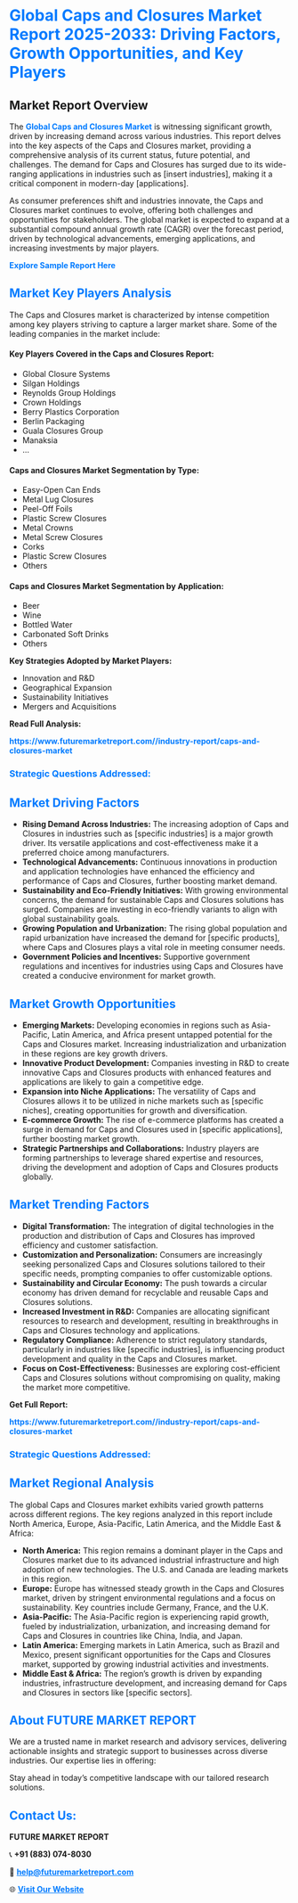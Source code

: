 <h1 style="color: #007BFF;">Global Caps and Closures Market Report 2025-2033: Driving Factors, Growth Opportunities, and Key Players</h1>

<section id="overview">
<h2>Market Report Overview</h2>
<p>The <a href="https://www.futuremarketreport.com//industry-report/caps-and-closures-market" style="color: #007BFF; text-decoration: none;"><strong>Global Caps and Closures Market</strong></a> is witnessing significant growth, driven by increasing demand across various industries. This report delves into the key aspects of the Caps and Closures market, providing a comprehensive analysis of its current status, future potential, and challenges. The demand for Caps and Closures has surged due to its wide-ranging applications in industries such as [insert industries], making it a critical component in modern-day [applications].</p>
<p>As consumer preferences shift and industries innovate, the Caps and Closures market continues to evolve, offering both challenges and opportunities for stakeholders. The global market is expected to expand at a substantial compound annual growth rate (CAGR) over the forecast period, driven by technological advancements, emerging applications, and increasing investments by major players.</p>
</section>

<section id="overview">
<p><a href="https://www.futuremarketreport.com//request-sample/reportId=64082" style="color: #007BFF; text-decoration: none;"><strong>Explore Sample Report Here</strong></a></p>
</section>

<section id="key-players">
<h2 style="color: #007BFF;">Market Key Players Analysis</h2>
<p>The Caps and Closures market is characterized by intense competition among key players striving to capture a larger market share. Some of the leading companies in the market include:</p>
<h4>Key Players Covered in the Caps and Closures Report:</h4>
<ul><li>Global Closure Systems</li><li>Silgan Holdings</li><li>Reynolds Group Holdings</li><li>Crown Holdings</li><li>Berry Plastics Corporation</li><li>Berlin Packaging</li><li>Guala Closures Group</li><li>Manaksia</li><li>...</li></ul>
<h4>Caps and Closures Market Segmentation by Type:</h4>
<ul><li>Easy-Open Can Ends</li><li>Metal Lug Closures</li><li>Peel-Off Foils</li><li>Plastic Screw Closures</li><li>Metal Crowns</li><li>Metal Screw Closures</li><li>Corks</li><li>Plastic Screw Closures</li><li>Others</li></ul>

<h4>Caps and Closures Market Segmentation by Application:</h4>
<ul><li>Beer</li><li>Wine</li><li>Bottled Water</li><li>Carbonated Soft Drinks</li><li>Others</li></ul>
<p><strong>Key Strategies Adopted by Market Players:</strong></p>
<ul>
<li>Innovation and R&D</li>
<li>Geographical Expansion</li>
<li>Sustainability Initiatives</li>
<li>Mergers and Acquisitions</li>
</ul>
</section>

<section>
<p><strong>Read Full Analysis: </strong></p><a href="https://www.futuremarketreport.com//industry-report/caps-and-closures-market" style="color: #007BFF; text-decoration: none;"><strong>https://www.futuremarketreport.com//industry-report/caps-and-closures-market</strong></a>
<h3 style="color: #007BFF;">Strategic Questions Addressed:</h3>
</section>

<section id="driving-factors">
<h2 style="color: #007BFF;">Market Driving Factors</h2>
<ul>
<li><strong>Rising Demand Across Industries:</strong> The increasing adoption of Caps and Closures in industries such as [specific industries] is a major growth driver. Its versatile applications and cost-effectiveness make it a preferred choice among manufacturers.</li>
<li><strong>Technological Advancements:</strong> Continuous innovations in production and application technologies have enhanced the efficiency and performance of Caps and Closures, further boosting market demand.</li>
<li><strong>Sustainability and Eco-Friendly Initiatives:</strong> With growing environmental concerns, the demand for sustainable Caps and Closures solutions has surged. Companies are investing in eco-friendly variants to align with global sustainability goals.</li>
<li><strong>Growing Population and Urbanization:</strong> The rising global population and rapid urbanization have increased the demand for [specific products], where Caps and Closures plays a vital role in meeting consumer needs.</li>
<li><strong>Government Policies and Incentives:</strong> Supportive government regulations and incentives for industries using Caps and Closures have created a conducive environment for market growth.</li>
</ul>
</section>

<section id="growth-opportunities">
<h2 style="color: #007BFF;">Market Growth Opportunities</h2>
<ul>
<li><strong>Emerging Markets:</strong> Developing economies in regions such as Asia-Pacific, Latin America, and Africa present untapped potential for the Caps and Closures market. Increasing industrialization and urbanization in these regions are key growth drivers.</li>
<li><strong>Innovative Product Development:</strong> Companies investing in R&D to create innovative Caps and Closures products with enhanced features and applications are likely to gain a competitive edge.</li>
<li><strong>Expansion into Niche Applications:</strong> The versatility of Caps and Closures allows it to be utilized in niche markets such as [specific niches], creating opportunities for growth and diversification.</li>
<li><strong>E-commerce Growth:</strong> The rise of e-commerce platforms has created a surge in demand for Caps and Closures used in [specific applications], further boosting market growth.</li>
<li><strong>Strategic Partnerships and Collaborations:</strong> Industry players are forming partnerships to leverage shared expertise and resources, driving the development and adoption of Caps and Closures products globally.</li>
</ul>
</section>

<section id="trending-factors">
<h2 style="color: #007BFF;">Market Trending Factors</h2>
<ul>
<li><strong>Digital Transformation:</strong> The integration of digital technologies in the production and distribution of Caps and Closures has improved efficiency and customer satisfaction.</li>
<li><strong>Customization and Personalization:</strong> Consumers are increasingly seeking personalized Caps and Closures solutions tailored to their specific needs, prompting companies to offer customizable options.</li>
<li><strong>Sustainability and Circular Economy:</strong> The push towards a circular economy has driven demand for recyclable and reusable Caps and Closures solutions.</li>
<li><strong>Increased Investment in R&D:</strong> Companies are allocating significant resources to research and development, resulting in breakthroughs in Caps and Closures technology and applications.</li>
<li><strong>Regulatory Compliance:</strong> Adherence to strict regulatory standards, particularly in industries like [specific industries], is influencing product development and quality in the Caps and Closures market.</li>
<li><strong>Focus on Cost-Effectiveness:</strong> Businesses are exploring cost-efficient Caps and Closures solutions without compromising on quality, making the market more competitive.</li>
</ul>
</section>

<section>
<p><strong>Get Full Report: </strong></p><a href="https://www.futuremarketreport.com//industry-report/caps-and-closures-market" style="color: #007BFF; text-decoration: none;"><strong>https://www.futuremarketreport.com//industry-report/caps-and-closures-market</strong></a>
<h3 style="color: #007BFF;">Strategic Questions Addressed:</h3>
</section>


<section id="regional-analysis">
<h2 style="color: #007BFF;">Market Regional Analysis</h2>
<p>The global Caps and Closures market exhibits varied growth patterns across different regions. The key regions analyzed in this report include North America, Europe, Asia-Pacific, Latin America, and the Middle East & Africa:</p>
<ul>
<li><strong>North America:</strong> This region remains a dominant player in the Caps and Closures market due to its advanced industrial infrastructure and high adoption of new technologies. The U.S. and Canada are leading markets in this region.</li>
<li><strong>Europe:</strong> Europe has witnessed steady growth in the Caps and Closures market, driven by stringent environmental regulations and a focus on sustainability. Key countries include Germany, France, and the U.K.</li>
<li><strong>Asia-Pacific:</strong> The Asia-Pacific region is experiencing rapid growth, fueled by industrialization, urbanization, and increasing demand for Caps and Closures in countries like China, India, and Japan.</li>
<li><strong>Latin America:</strong> Emerging markets in Latin America, such as Brazil and Mexico, present significant opportunities for the Caps and Closures market, supported by growing industrial activities and investments.</li>
<li><strong>Middle East & Africa:</strong> The region’s growth is driven by expanding industries, infrastructure development, and increasing demand for Caps and Closures in sectors like [specific sectors].</li>
</ul>
</section>

<footer>
<h2 style="color: #007BFF;">About FUTURE MARKET REPORT</h2>
<p>We are a trusted name in market research and advisory services, delivering actionable insights and strategic support to businesses across diverse industries. Our expertise lies in offering:</p>

<p>Stay ahead in today’s competitive landscape with our tailored research solutions.</p>

<h2 style="color: #007BFF;">Contact Us:</h2>
<p><strong>FUTURE MARKET REPORT</strong></p>
<p>📞 <strong>+91 (883) 074-8030</strong></p>
<p>📧 <strong><a href="mailto:help@futuremarketreport.com" style="color: #007BFF;">help@futuremarketreport.com</a></strong></p>
<p>🌐 <strong><a href="https://www.futuremarketreport.com/" style="color: #007BFF;">Visit Our Website</a></strong></p>
</footer>